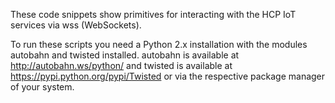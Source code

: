 These code snippets show primitives for interacting with the HCP IoT services
via wss (WebSockets).

To run these scripts you need a Python 2.x installation with the modules
autobahn and twisted installed. autobahn is available at
http://autobahn.ws/python/ and twisted is available at
https://pypi.python.org/pypi/Twisted or via the respective package manager of
your system.
